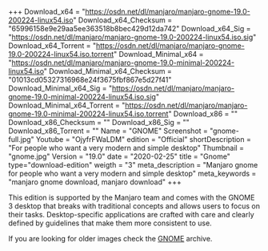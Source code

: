 +++
Download_x64 = "https://osdn.net/dl/manjaro/manjaro-gnome-19.0-200224-linux54.iso"
Download_x64_Checksum = "65996158e9e29aa5ee363518b8bec429d12da742"
Download_x64_Sig = "https://osdn.net/dl/manjaro/manjaro-gnome-19.0-200224-linux54.iso.sig"
Download_x64_Torrent = "https://osdn.net/dl/manjaro/manjaro-gnome-19.0-200224-linux54.iso.torrent"
Download_Minimal_x64 = "https://osdn.net/dl/manjaro/manjaro-gnome-19.0-minimal-200224-linux54.iso"
Download_Minimal_x64_Checksum = "01013cd05327316968e24f3675fbf867e5d27f41"
Download_Minimal_x64_Sig = "https://osdn.net/dl/manjaro/manjaro-gnome-19.0-minimal-200224-linux54.iso.sig"
Download_Minimal_x64_Torrent = "https://osdn.net/dl/manjaro/manjaro-gnome-19.0-minimal-200224-linux54.iso.torrent"
Download_x86 = ""
Download_x86_Checksum = ""
Download_x86_Sig = ""
Download_x86_Torrent = ""
Name = "GNOME"
Screenshot = "gnome-full.jpg"
Youtube = "OjyfrFWaLDM"
edition = "Official"
shortDescription = "For people who want a very modern and simple desktop"
Thumbnail = "gnome.jpg"
Version = "19.0"
date = "2020-02-25"
title = "Gnome"
type="download-edition"
weigth = "3"
meta_description = "Manjaro gnome for people who want a very modern and simple desktop"
meta_keywords = "manjaro gnome download, manjaro download"
+++

This edition is supported by the Manjaro team and comes with the GNOME 3 desktop that breaks with traditional concepts and allows users to focus on their tasks. Desktop-specific applications are crafted with care and clearly defined by guidelines that make them more consistent to use.

If you are looking for older images check the [GNOME](https://osdn.net/projects/manjaro-archive/storage/gnome/) archive.


